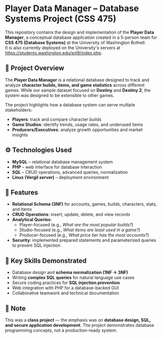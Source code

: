 # Player Data Manager – Database Systems Project (CSS 475)

This repository contains the design and implementation of the **Player Data Manager**, a conceptual database application created in a 5-person team for **CSS 475 (Database Systems)** at the University of Washington Bothell.  
It is also currently deployed on the University's servers at https://students.washington.edu/snl9/index.php.

## 📖 Project Overview
The **Player Data Manager** is a relational database designed to track and analyze **character builds, items, and game statistics** across different games. While our sample dataset focused on **Destiny** and **Destiny 2**, the system was designed to be extensible to other games.  

The project highlights how a database system can serve multiple stakeholders:  
- **Players**: track and compare character builds  
- **Game Studios**: identify trends, usage rates, and underused items  
- **Producers/Executives**: analyze growth opportunities and market insights  

## ⚙️ Technologies Used
- **MySQL** – relational database management system  
- **PHP** – web interface for database interaction  
- **SQL** – CRUD operations, advanced queries, normalization  
- **Linux (Vergil server)** – deployment environment  

## 📝 Features
- **Relational Schema (3NF)** for accounts, games, builds, characters, stats, and items  
- **CRUD Operations**: insert, update, delete, and view records  
- **Analytical Queries**:
  - Player-focused (e.g., *What are the most popular builds?*)  
  - Studio-focused (e.g., *What items are least used in a game?*)  
  - Producer-focused (e.g., *What price tier has the most accounts?*)  
- **Security**: implemented prepared statements and parameterized queries to prevent SQL injection  

## 🔑 Key Skills Demonstrated
- Database design and **schema normalization (1NF → 3NF)**  
- Writing **complex SQL queries** for natural language use cases  
- Secure coding practices for **SQL injection prevention**  
- Web integration with PHP for a database-backed GUI  
- Collaborative teamwork and technical documentation  

## 📌 Note
This was a **class project** — the emphasis was on **database design, SQL, and secure application development**. The project demonstrates database programming concepts, not a production-ready system.  
